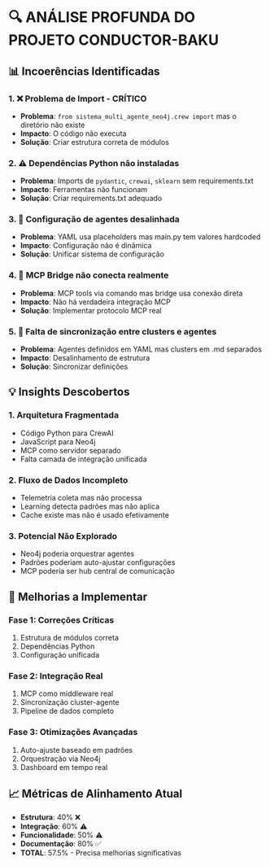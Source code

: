 # 🔍 ANÁLISE PROFUNDA DO PROJETO CONDUCTOR-BAKU

## 📊 Incoerências Identificadas

### 1. ❌ **Problema de Import - CRÍTICO**
- **Problema**: `from sistema_multi_agente_neo4j.crew import` mas o diretório não existe
- **Impacto**: O código não executa
- **Solução**: Criar estrutura correta de módulos

### 2. ⚠️ **Dependências Python não instaladas**
- **Problema**: Imports de `pydantic`, `crewai`, `sklearn` sem requirements.txt
- **Impacto**: Ferramentas não funcionam
- **Solução**: Criar requirements.txt adequado

### 3. 🔧 **Configuração de agentes desalinhada**
- **Problema**: YAML usa placeholders mas main.py tem valores hardcoded
- **Impacto**: Configuração não é dinâmica
- **Solução**: Unificar sistema de configuração

### 4. 🔄 **MCP Bridge não conecta realmente**
- **Problema**: MCP tools via comando mas bridge usa conexão direta
- **Impacto**: Não há verdadeira integração MCP
- **Solução**: Implementar protocolo MCP real

### 5. 📝 **Falta de sincronização entre clusters e agentes**
- **Problema**: Agentes definidos em YAML mas clusters em .md separados
- **Impacto**: Desalinhamento de estrutura
- **Solução**: Sincronizar definições

## 💡 Insights Descobertos

### 1. **Arquitetura Fragmentada**
- Código Python para CrewAI
- JavaScript para Neo4j
- MCP como servidor separado
- Falta camada de integração unificada

### 2. **Fluxo de Dados Incompleto**
- Telemetria coleta mas não processa
- Learning detecta padrões mas não aplica
- Cache existe mas não é usado efetivamente

### 3. **Potencial Não Explorado**
- Neo4j poderia orquestrar agentes
- Padrões poderiam auto-ajustar configurações
- MCP poderia ser hub central de comunicação

## 🚀 Melhorias a Implementar

### Fase 1: Correções Críticas
1. Estrutura de módulos correta
2. Dependências Python
3. Configuração unificada

### Fase 2: Integração Real
1. MCP como middleware real
2. Sincronização cluster-agente
3. Pipeline de dados completo

### Fase 3: Otimizações Avançadas
1. Auto-ajuste baseado em padrões
2. Orquestração via Neo4j
3. Dashboard em tempo real

## 📈 Métricas de Alinhamento Atual

- **Estrutura**: 40% ❌
- **Integração**: 60% ⚠️
- **Funcionalidade**: 50% ⚠️
- **Documentação**: 80% ✅
- **TOTAL**: 57.5% - Precisa melhorias significativas